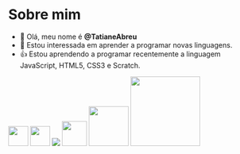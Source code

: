 # Sobre mim

- 👋 Olá, meu nome é **@TatianeAbreu**
- 👀 Estou interessada em aprender a programar novas linguagens.
- :+1: Estou aprendendo a programar recentemente a linguagem JavaScript, HTML5, CSS3 e Scratch. 

<img src="https://cdn.jsdelivr.net/gh/devicons/devicon/icons/java/java-original.svg" width="40" height="40"/> <img src="https://cdn.jsdelivr.net/gh/devicons/devicon/icons/arduino/arduino-plain-wordmark.svg" width="40" height="40"/> 
<img src="https://img.shields.io/badge/Scratch-4D97FF?stylhttps://github.com/IsaacAlves7/javascript-programming.pnge=for-the-badge&logo=Scratch&logoColor=white" />
<img src="https://raw.githubusercontent.com/learnbr/html-css/master/logo.png" widdth="40" height="50"/>
<img src="https://img.favpng.com/22/13/7/eddie-iron-maiden-for-a-jovem-do-vasco-heavy-metal-motorcycle-png-favpng-h17Q55YeyzQFhBdmQfzsNcQbc.jpg" widdth="60" height="80"/>
<img src="https://toppng.com/uploads/preview/metallica-metallica-cartoons-scouts-pin-up-cartoons-metallica-11563549848jemmrg3gy3.png" widdth="100" height="140"/>
